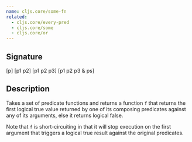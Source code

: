 ```yaml
---
name: cljs.core/some-fn
related:
  - cljs.core/every-pred
  - cljs.core/some
  - cljs.core/or
---
```


## Signature
[p]
[p1 p2]
[p1 p2 p3]
[p1 p2 p3 & ps]


## Description

Takes a set of predicate functions and returns a function `f` that returns the
first logical true value returned by one of its composing predicates against any
of its arguments, else it returns logical false.

Note that `f` is short-circuiting in that it will stop execution on the first
argument that triggers a logical true result against the original predicates.
